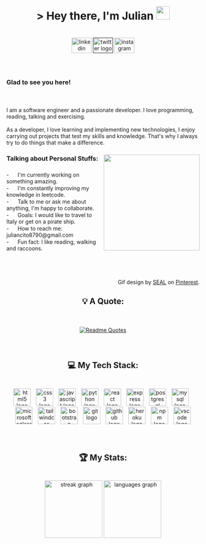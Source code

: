 <br clear="both">

<h1 align="center">> Hey  there, I'm Julian <img height="35" src="https://media.tenor.com/qKGlaYl2DqMAAAAi/gif-de-sauda%C3%A7%C3%A3o.gif"></a></h1>

###

<br clear="both">

<div align="center">
  <a href="https://www.linkedin.com/in/jymarin/"><img src="https://raw.githubusercontent.com/maurodesouza/profile-readme-generator/master/src/assets/icons/social/linkedin/default.svg" width="52" height="40" alt="linkedin logo"  /></a>
  <a href=""><img src="https://raw.githubusercontent.com/maurodesouza/profile-readme-generator/master/src/assets/icons/social/twitter/default.svg" width="52" height="40" alt="twitter logo"  /></a>
  <a href="https://www.instagram.com/julxxn_marxn/"><img src="https://raw.githubusercontent.com/maurodesouza/profile-readme-generator/master/src/assets/icons/social/instagram/default.svg" width="52" height="40" alt="instagram logo"  /></a>
</div>

###

<br clear="both">

<h3 align="left">Glad to see you here!</h3>

###

<br clear="both">

<p align="left">I am a software engineer and a passionate developer. I love programming, reading, talking and exercising.<br><br>As a developer, I love learning and implementing new technologies, I enjoy carrying out projects that test my skills and knowledge. That's why I always try to do things that make a difference.</p>

###

<img align="right" height="250" src="https://i.pinimg.com/originals/0d/47/7a/0d477af1f175ae1f80932717f9140f4d.gif"  />

###

<h3 align="left">Talking about Personal Stuffs:</h3>

###

<p align="left">- <img height="15" src="https://media.tenor.com/azZCJ2YpsGgAAAAi/programming.gif"> I'm currently working on something amazing.<br>- <img height="15" src="https://media.tenor.com/mixYP-IWVzMAAAAi/monkey-monkeytype.gif"> I'm constantly improving my knowledge in leetcode.<br>- <img height="15" src="https://media.tenor.com/y29vJ0OqaQ4AAAAi/typing-texting.gif"> Talk to me or ask me about anything, I'm happy to collaborate.<br>- <img height="15" src="https://media.tenor.com/_U6jLPgtEqsAAAAi/dm4uz3-foekoe.gif"> Goals: I would like to travel to Italy or get on a pirate ship.<br>- <img height="15" src="https://media.tenor.com/YyvztaMcEiMAAAAi/message-notification.gif"> How to reach me: juliancito8790@gmail.com<br>- <img height="15" src="https://media.tenor.com/yDHIJR0jxkkAAAAi/rowingat-rowing.gif"> Fun fact: I like reading, walking and raccoons.</p>

###

<br clear="both">

<br clear="both">

<p align="right">Gif  design by <a href="https://co.pinterest.com/nguyendinhmanhai/">SEAL</a> on <a href="pinterest.com">Pinterest</a>.</p>

###

<h2 align="center">💡 A Quote:</h2>

###

<br clear="both">
<div align="center">
  
  [![Readme Quotes](https://quotes-github-readme.vercel.app/api?type=horizontal&theme=dark&border=true&quote=The+function+of+good+software+is+to+make+the+complex+appear+to+be+simple.&author=Grady+Booch)](https://github.com/piyushsuthar/github-readme-quotes)
</div>

###

<br clear="both">

<h2 align="center">💻 My Tech Stack:</h2>

###

<br clear="both">

<div align="center">
  <img src="https://skillicons.dev/icons?i=html" height="45" alt="html5 logo"  />
  <img width="6" />
  <img src="https://skillicons.dev/icons?i=css" height="45" alt="css3 logo"  />
  <img width="6" />
  <img src="https://skillicons.dev/icons?i=js" height="45" alt="javascript logo"  />
  <img width="6" />
  <img src="https://skillicons.dev/icons?i=py" height="45" alt="python logo"  />
  <img width="6" />
  <img src="https://skillicons.dev/icons?i=react" height="45" alt="react logo"  />
  <img width="6" />
  <img src="https://skillicons.dev/icons?i=express" height="45" alt="express logo"  />
  <img width="6" />
  <img src="https://skillicons.dev/icons?i=postgres" height="45" alt="postgresql logo"  />
  <img width="6" />
  <img src="https://skillicons.dev/icons?i=mysql" height="45" alt="mysql logo"  />
  <img width="6" />
  <img src="https://cdn.jsdelivr.net/gh/devicons/devicon/icons/microsoftsqlserver/microsoftsqlserver-plain.svg" height="45" alt="microsoftsqlserver logo"  />
  <img width="6" />
  <img src="https://skillicons.dev/icons?i=tailwind" height="45" alt="tailwindcss logo"  />
  <img width="6" />
  <img src="https://skillicons.dev/icons?i=bootstrap" height="45" alt="bootstrap logo"  />
  <img width="6" />
  <img src="https://skillicons.dev/icons?i=git" height="45" alt="git logo"  />
  <img width="6" />
  <img src="https://skillicons.dev/icons?i=github" height="45" alt="github logo"  />
  <img width="6" />
  <img src="https://skillicons.dev/icons?i=heroku" height="45" alt="heroku logo"  />
  <img width="6" />
  <img src="https://cdn.simpleicons.org/npm/CB3837" height="45" alt="npm logo"  />
  <img width="6" />
  <img src="https://skillicons.dev/icons?i=vscode" height="45" alt="vscode logo"  />
</div>

###

<br clear="both">

<h2 align="center">🏆 My Stats:</h2>

###

<br clear="both">

<div align="center">
  <img src="https://streak-stats.demolab.com?user=Jlydm&locale=en&mode=daily&theme=dracula&hide_border=false&border_radius=5&order=3" height="150" alt="streak graph"  />
  <img src="https://github-readme-stats.vercel.app/api/top-langs?username=Jlydm&locale=en&hide_title=false&layout=compact&card_width=320&langs_count=5&theme=dracula&hide_border=false&order=2" height="150" alt="languages graph"  />
</div>

###
